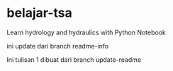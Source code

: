 # belajar-tsa
Learn hydrology and hydraulics with Python Notebook


ini update dari branch readme-info

Ini tulisan 1 dibuat dari branch update-readme

